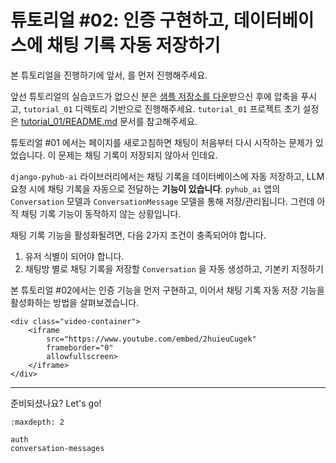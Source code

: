 # 튜토리얼 #02: 인증 구현하고, 데이터베이스에 채팅 기록 자동 저장하기

본 튜토리얼을 진행하기에 앞서, [](../quickstart/index)를 먼저 진행해주세요.

앞선 튜토리얼의 실습코드가 없으신 분은 [샘플 저장소를 다운](https://github.com/pyhub-kr/django-pyhub-ai-sample/archive/refs/heads/main.zip)받으신 후에 압축을 푸시고, `tutorial_01` 디렉토리 기반으로 진행해주세요. `tutorial_01` 프로젝트 초기 설정은 [tutorial_01/README.md](https://github.com/pyhub-kr/django-pyhub-ai-sample/tree/main/tutorial_01) 문서를 참고해주세요.

튜토리얼 #01 에서는 페이지를 새로고침하면 채팅이 처음부터 다시 시작하는 문제가 있었습니다. 이 문제는 채팅 기록이 저장되지 않아서 인데요.

`django-pyhub-ai` 라이브러리에서는 채팅 기록을 데이터베이스에 자동 저장하고, LLM 요청 시에 채팅 기록을 자동으로 전달하는 **기능이 있습니다**. `pyhub_ai` 앱의 `Conversation` 모델과 `ConversationMessage` 모델을 통해 저장/관리됩니다. 그런데 아직 채팅 기록 기능이 동작하지 않는 상황입니다.

채팅 기록 기능을 활성화될려면, 다음 2가지 조건이 충족되어야 합니다.

1. 유저 식별이 되어야 합니다.
2. 채팅방 별로 채팅 기록을 저장할 `Conversation` 을 자동 생성하고, 기본키 지정하기

본 튜토리얼 #02에서는 인증 기능을 먼저 구현하고, 이어서 채팅 기록 자동 저장 기능을 활성화하는 방법을 살펴보겠습니다.

```{raw} html
<div class="video-container">
    <iframe
        src="https://www.youtube.com/embed/2huieuCugek"
        frameborder="0"
        allowfullscreen>
    </iframe>
</div>
```

---

준비되셨나요? Let's go!

```{toctree}
:maxdepth: 2

auth
conversation-messages
```
